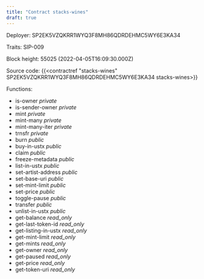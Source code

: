 ```yaml
---
title: "Contract stacks-wines"
draft: true
---
```

Deployer: SP2EK5VZQKRR1WYQ3F8MH86QDRDEHMC5WY6E3KA34

Traits:
SIP-009 



Block height: 55025 (2022-04-05T16:09:30.000Z)

Source code: {{<contractref "stacks-wines" SP2EK5VZQKRR1WYQ3F8MH86QDRDEHMC5WY6E3KA34 stacks-wines>}}

Functions:

* is-owner _private_
* is-sender-owner _private_
* mint _private_
* mint-many _private_
* mint-many-iter _private_
* trnsfr _private_
* burn _public_
* buy-in-ustx _public_
* claim _public_
* freeze-metadata _public_
* list-in-ustx _public_
* set-artist-address _public_
* set-base-uri _public_
* set-mint-limit _public_
* set-price _public_
* toggle-pause _public_
* transfer _public_
* unlist-in-ustx _public_
* get-balance _read_only_
* get-last-token-id _read_only_
* get-listing-in-ustx _read_only_
* get-mint-limit _read_only_
* get-mints _read_only_
* get-owner _read_only_
* get-paused _read_only_
* get-price _read_only_
* get-token-uri _read_only_
